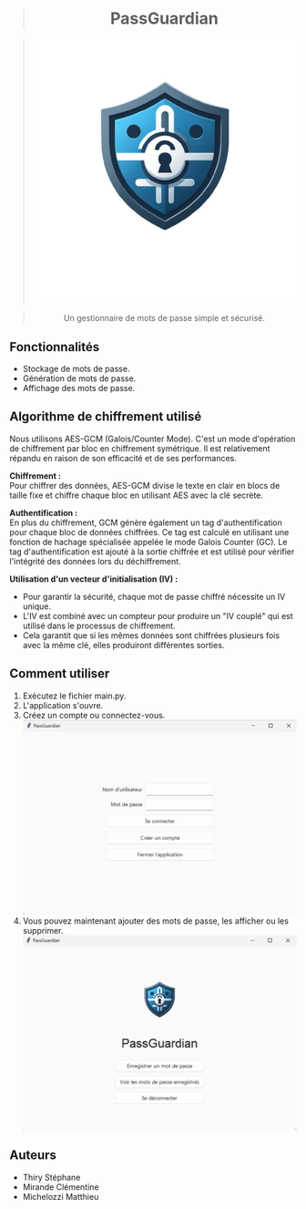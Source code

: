 <div align="center">

># PassGuardian

>![alt text](./assets/logo_passguardian.png)

>Un gestionnaire de mots de passe simple et sécurisé.

</div>


## Fonctionnalités

- Stockage de mots de passe.
- Génération de mots de passe.
- Affichage des mots de passe.

## Algorithme de chiffrement utilisé

Nous utilisons AES-GCM (Galois/Counter Mode). C'est un mode d'opération de chiffrement par bloc en chiffrement symétrique. Il est relativement répandu en raison de son efficacité et de ses performances. 

**Chiffrement :**  
Pour chiffrer des données, AES-GCM divise le texte en clair en blocs de taille fixe et chiffre chaque bloc en utilisant AES avec la clé secrète.

**Authentification :**  
En plus du chiffrement, GCM génère également un tag d'authentification pour chaque bloc de données chiffrées. Ce tag est calculé en utilisant une fonction de hachage spécialisée appelée le mode Galois Counter (GC). Le tag d'authentification est ajouté à la sortie chiffrée et est utilisé pour vérifier l'intégrité des données lors du déchiffrement.

**Utilisation d'un vecteur d'initialisation (IV) :**  
- Pour garantir la sécurité, chaque mot de passe chiffré nécessite un IV unique.
- L'IV est combiné avec un compteur pour produire un "IV couplé" qui est utilisé dans le processus de chiffrement.
- Cela garantit que si les mêmes données sont chiffrées plusieurs fois avec la même clé, elles produiront différentes sorties.




## Comment utiliser

1. Exécutez le fichier main.py.
2. L'application s'ouvre.
3. Créez un compte ou connectez-vous.
![alt text](./assets/page_connexion.png)
4. Vous pouvez maintenant ajouter des mots de passe, les afficher ou les supprimer.
![alt text](./assets/page_accueil.png)


## Auteurs

- Thiry Stéphane
- Mirande Clémentine
- Michelozzi Matthieu
